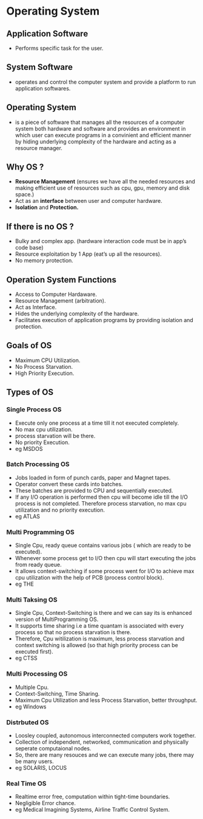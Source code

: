 # Operating System

## Application Software

- Performs specific task for the user.

## System Software

- operates and control the computer system and provide a platform to run application softwares.

## Operating System

- is a piece of software that manages all the resources of a computer system both hardware and software and provides an environment in which user can execute programs in a convinient and efficient manner by hiding underlying complexity  of the hardware and acting as a resource manager.

## Why OS ?

- **Resource Management** (ensures we have all the needed resources and making efficient use of resources such as cpu, gpu, memory and disk space.)
- Act as an **interface** between user and computer hardware.
- **Isolation** and **Protection.**

## If there is no OS ?

- Bulky and complex app. (hardware interaction code must be in app’s code base)
- Resource exploitation by 1 App (eat’s up all the resources).
- No memory protection.

## Operation System Functions

- Access to Computer Hardaware.
- Resource Management (arbitration).
- Act as Interface.
- Hides the underlying complexity of the hardware.
- Facilitates execution of application programs by providing isolation and protection.

## Goals of OS

- Maximum CPU Utilization.
- No Process Starvation.
- High Priority Execution.

## Types of OS

### Single Process OS

- Execute only one process at a time till it not executed completely.
- No max cpu utilization.
- process starvation will be there.
- No priority Execution.
- eg MSDOS

### Batch Processing OS

- Jobs loaded in form of punch cards, paper and  Magnet tapes.
- Operator convert these cards into batches.
- These batches are provided to CPU and sequentially executed.
- If any I/O operation is performed then cpu will become idle till the I/O process is not completed. Therefore process starvation, no max cpu utilization and no priority execution.
- eg ATLAS

### Multi Programming OS

- Single Cpu, ready queue contains various jobs ( which are ready to be executed).
- Whenever some process get to I/O then cpu will start executing the jobs from ready queue.
- It allows context-switching if some process went for I/O to achieve max cpu utilization with the help of PCB (process control block).
- eg THE

### Multi Taksing OS

- Single Cpu, Context-Switching is there and we can say its is enhanced version of MultiProgramming OS.
- It supports time sharing i.e a time quantam is associated with every process so that no process starvation is there.
- Therefore, Cpu witilization is maximum, less process starvation and context switching is allowed (so that high priority process can be executed first).
- eg CTSS

### Multi Processing OS

- Multiple Cpu.
- Context-Switching, Time Sharing.
- Maximum Cpu Utilization and less Process Starvation, better throughput.
- eg Windows

### Distrbuted OS

- Loosley coupled, autonomous interconnected computers work together.
- Collection of independent, networked, communication and physically seperate computaional nodes.
- So, there are many resouces and we can execute many  jobs, there may be many users.
- eg SOLARIS, LOCUS

### Real Time OS

- Realtime error free, computation within tight-time boundaries.
- Negligible Error chance.
- eg Medical Imagining Systems, Airline Traffic Control System.